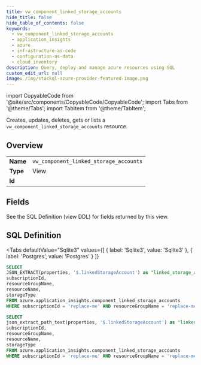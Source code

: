 ```yaml
--- 
title: vw_component_linked_storage_accounts
hide_title: false
hide_table_of_contents: false
keywords:
  - vw_component_linked_storage_accounts
  - application_insights
  - azure
  - infrastructure-as-code
  - configuration-as-data
  - cloud inventory
description: Query, deploy and manage azure resources using SQL
custom_edit_url: null
image: /img/stackql-azure-provider-featured-image.png
---
```


import CopyableCode from '@site/src/components/CopyableCode/CopyableCode';
import Tabs from '@theme/Tabs';
import TabItem from '@theme/TabItem';

Creates, updates, deletes, gets or lists a <code>vw_component_linked_storage_accounts</code> resource.

## Overview
<table><tbody>
<tr><td><b>Name</b></td><td><code>vw_component_linked_storage_accounts</code></td></tr>
<tr><td><b>Type</b></td><td>View</td></tr>
<tr><td><b>Id</b></td><td><CopyableCode code="azure.application_insights.vw_component_linked_storage_accounts" /></td></tr>
</tbody></table>

## Fields

See the SQL Definition (view DDL) for fields returned by this view.

## SQL Definition

<Tabs
defaultValue="Sqlite3"
values={[
{ label: 'Sqlite3', value: 'Sqlite3' },
{ label: 'Postgres', value: 'Postgres' }
]}
>
<TabItem value="Sqlite3">

```sql
SELECT
JSON_EXTRACT(properties, '$.linkedStorageAccount') as "linked_storage_account",
subscriptionId,
resourceGroupName,
resourceName,
storageType
FROM azure.application_insights.component_linked_storage_accounts
WHERE subscriptionId = 'replace-me' AND resourceGroupName = 'replace-me' AND resourceName = 'replace-me' AND storageType = 'replace-me';
```

</TabItem>
<TabItem value="Postgres">

```sql
SELECT
json_extract_path_text(properties, '$.linkedStorageAccount') as "linked_storage_account",
subscriptionId,
resourceGroupName,
resourceName,
storageType
FROM azure.application_insights.component_linked_storage_accounts
WHERE subscriptionId = 'replace-me' AND resourceGroupName = 'replace-me' AND resourceName = 'replace-me' AND storageType = 'replace-me';
```

</TabItem>
</Tabs>

